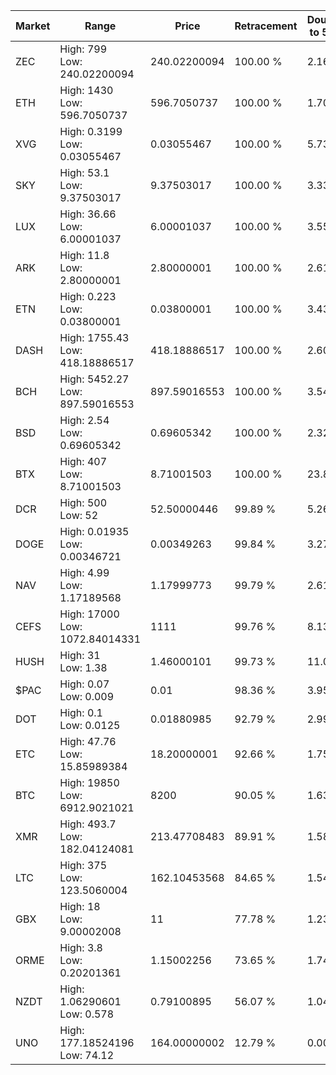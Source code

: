 | Market | Range | Price| Retracement | Doubles to 50% |
| --- | --- | --- | --- | --- |
| ZEC | High: 799<br />Low: 240.02200094 | 240.02200094 | 100.00 % | 2.16 |
| ETH | High: 1430<br />Low: 596.7050737 | 596.7050737 | 100.00 % | 1.70 |
| XVG | High: 0.3199<br />Low: 0.03055467 | 0.03055467 | 100.00 % | 5.73 |
| SKY | High: 53.1<br />Low: 9.37503017 | 9.37503017 | 100.00 % | 3.33 |
| LUX | High: 36.66<br />Low: 6.00001037 | 6.00001037 | 100.00 % | 3.55 |
| ARK | High: 11.8<br />Low: 2.80000001 | 2.80000001 | 100.00 % | 2.61 |
| ETN | High: 0.223<br />Low: 0.03800001 | 0.03800001 | 100.00 % | 3.43 |
| DASH | High: 1755.43<br />Low: 418.18886517 | 418.18886517 | 100.00 % | 2.60 |
| BCH | High: 5452.27<br />Low: 897.59016553 | 897.59016553 | 100.00 % | 3.54 |
| BSD | High: 2.54<br />Low: 0.69605342 | 0.69605342 | 100.00 % | 2.32 |
| BTX | High: 407<br />Low: 8.71001503 | 8.71001503 | 100.00 % | 23.86 |
| DCR | High: 500<br />Low: 52 | 52.50000446 | 99.89 % | 5.26 |
| DOGE | High: 0.01935<br />Low: 0.00346721 | 0.00349263 | 99.84 % | 3.27 |
| NAV | High: 4.99<br />Low: 1.17189568 | 1.17999773 | 99.79 % | 2.61 |
| CEFS | High: 17000<br />Low: 1072.84014331 | 1111 | 99.76 % | 8.13 |
| HUSH | High: 31<br />Low: 1.38 | 1.46000101 | 99.73 % | 11.09 |
| $PAC | High: 0.07<br />Low: 0.009 | 0.01 | 98.36 % | 3.95 |
| DOT | High: 0.1<br />Low: 0.0125 | 0.01880985 | 92.79 % | 2.99 |
| ETC | High: 47.76<br />Low: 15.85989384 | 18.20000001 | 92.66 % | 1.75 |
| BTC | High: 19850<br />Low: 6912.9021021 | 8200 | 90.05 % | 1.63 |
| XMR | High: 493.7<br />Low: 182.04124081 | 213.47708483 | 89.91 % | 1.58 |
| LTC | High: 375<br />Low: 123.5060004 | 162.10453568 | 84.65 % | 1.54 |
| GBX | High: 18<br />Low: 9.00002008 | 11 | 77.78 % | 1.23 |
| ORME | High: 3.8<br />Low: 0.20201361 | 1.15002256 | 73.65 % | 1.74 |
| NZDT | High: 1.06290601<br />Low: 0.578 | 0.79100895 | 56.07 % | 1.04 |
| UNO | High: 177.18524196<br />Low: 74.12 | 164.00000002 | 12.79 % | 0.00 |
